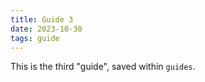 ```yaml
---
title: Guide 3
date: 2023-10-30
tags: guide
---
```


This is the third "guide", saved within `guides`.